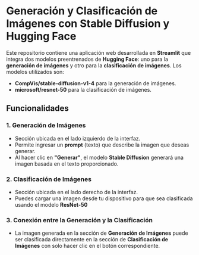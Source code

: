 # Generación y Clasificación de Imágenes con Stable Diffusion y Hugging Face

Este repositorio contiene una aplicación web desarrollada en **Streamlit** que integra dos modelos preentrenados de **Hugging Face**: uno para la **generación de imágenes** y otro para la **clasificación de imágenes**. Los modelos utilizados son:

- **CompVis/stable-diffusion-v1-4** para la generación de imágenes.
- **microsoft/resnet-50** para la clasificación de imágenes.

## Funcionalidades

### 1. **Generación de Imágenes**
- Sección ubicada en el lado izquierdo de la interfaz.
- Permite ingresar un **prompt** (texto) que describe la imagen que deseas generar.
- Al hacer clic en **"Generar"**, el modelo **Stable Diffusion** generará una imagen basada en el texto proporcionado.

### 2. **Clasificación de Imágenes**
- Sección ubicada en el lado derecho de la interfaz.
- Puedes cargar una imagen desde tu dispositivo para que sea clasificada usando el modelo **ResNet-50**
  
### 3. **Conexión entre la Generación y la Clasificación**
- La imagen generada en la sección de **Generación de Imágenes** puede ser clasificada directamente en la sección de **Clasificación de Imágenes** con solo hacer clic en el botón correspondiente.
